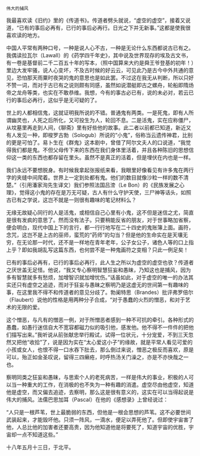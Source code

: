     伟大的捕风 

   我最喜欢读《旧约》里的《传道书》。传道者劈头就说，“虚空的虚空”，接着又说道，“已有的事后必再有，已行的事后必再行。日光之下并无新事。”这都是使我很喜欢读的地方。

   中国人平常有两种口号，一种是说人心不古，一种是无论什么东西都说古已有之。我偶读拉瓦尔（Lawall）的《药学四千年史》，其中说及世界现存的埃及古文书，有一卷是基督前二千二百五十年的写本，（照中国算来大约是舜王爷登基的初年！）里边大发牢骚，说人心变坏，不及古时候的好云云，可见此乃是古今中外共通的意见，恐怕那天雨粟时夜哭的鬼的意思也是如此罢。不过这在我无从判断，所以只好不赞一词，而对于古已有之说则颇有同感，虽然如说潜艇即古之螺舟，轮船即隋炀帝之龙舟等类，也实在不敢恭维。我想，今有的事古必已有，说的未必对，若云已行的事后必再行，这似乎是无可疑的了。

   世上的人都相信鬼，这就证明我所说的不错。普通鬼有两类。一是死鬼，即有人所谓幽灵也，人死之后所化，又可投生为人，轮回不息。二是活鬼，实在应称僵尸，从坟墓里再走到人间，《聊斋》里有好些他的故事。此二者以前都已知道，新近又有人发见一种，即梭罗古勃（Sologub）所说的“小鬼”，俗称当云遗传神君，比别的更是可怕了。易卜生在《群鬼》这本剧中，曾借了阿尔文夫人的口说道，“我觉得我们都是鬼。不但父母传下来的东西在我们身体里活着，并且各种陈旧的思想信仰这一类的东西也都存留在里头。虽然不是真正的活着，但是埋伏在内也是一样。

   我们永远不要想脱身。有时候我拿起张报纸来看，我眼里好像看见有许多鬼在两行字的夹缝中间爬着。世界上一定到处都有鬼。他们的数目就像沙粒一样的数不清楚。”（引用潘家洵先生译文）我们参照法国吕滂（Le Bon）的《民族发展之心理》，觉得这小鬼的存在是万无可疑，古人有什么守护天使，三尸神等话头，如照古已有之学说，这岂不就是一则很有趣味的笔记材料么？

   无缘无故疑心同行的人是活鬼，或相信自己心里有小鬼，这不但是迷信之尤，简直是很有发疯的意思了。然而没有法子。只要稍能反省的朋友，对于世事略加省察，便会明白，现代中国上下的言行，都一行行地写在二十四史的鬼账簿上面。画符，念咒，这岂不是上古的巫师，蛮荒的“药师”的勾当？但是他的生命实在是天壤无穷，在无论那一时代，还不是一样地在青年老年，公子女公子，诸色人等的口上指上乎？即如我胡乱写这篇东西，也何尝不是一种鬼画符之变相？只此一例足矣！

   已有的事后必再有，已行的事后必再行，此人生之所以为虚空的虚空也欤？传道者之厌世盖无足怪。他说，“我又专心察明智慧狂妄和愚昧，乃知这也是捕风，因为多有智慧就多有愁烦，加增智识就加增忧伤。”话虽如此，对于虚空的唯一的办法其实还只有虚空之追迹，而对于狂妄与愚昧之察明乃是这虚无的世间第一有趣味的事，在这里我不得不和传道者的意见分歧了。勃阑特思（Brandes）批评弗罗倍尔（Flaubert）说他的性格是用两种分子合成，“对于愚蠢的火烈的憎恶，和对于艺术的无限的爱。

   这个憎恶，与凡有的憎恶一例，对于所憎恶者感到一种不可抗的牵引。各种形式的愚蠢，如愚行迷信自大不宽容都磁力似的吸引他，感发他。他不得不一件件的把他们描写出来。”我听说从前张献忠举行殿试，试得一位状元，十分宠爱，不到三天忽然又把他“收拾”了，说是因为实在“太心爱这小子”的缘故，就是平常人看见可爱的小孩或女人，也恨不得一口水吞下肚去，那么倒过来说，憎恶之极反而喜欢，原是可以，殆正如金圣叹说，留得三四癞疮，时呼热汤关门澡之，亦是不亦快哉之一也。

   察明同类之狂妄和愚昧，与思索个人的老死病苦，一样是伟大的事业，积极的人可以当一种重大的工作，在消极的也不失为一种有趣的消遣。虚空尽由他虚空，知道他是虚空，而又偏去追迹，去察明，那么这是很有意义的，这实在可以当得起说是伟大的捕风。法儒巴思加耳（Pascal）在他的《感想录》上曾经说过：

   “人只是一根芦苇，世上最脆弱的东西，但他是一根会思想的芦苇。这不必要世间武装起来，才能毁坏他。只须一阵风，一滴水，便足以弄死他了。但即使宇宙害了他，人总比他的加害者还要高贵，因为他知道他是将要死了，知道宇宙的优胜，宇宙却一点不知道这些。”

   十八年五月十三日，于北平。

